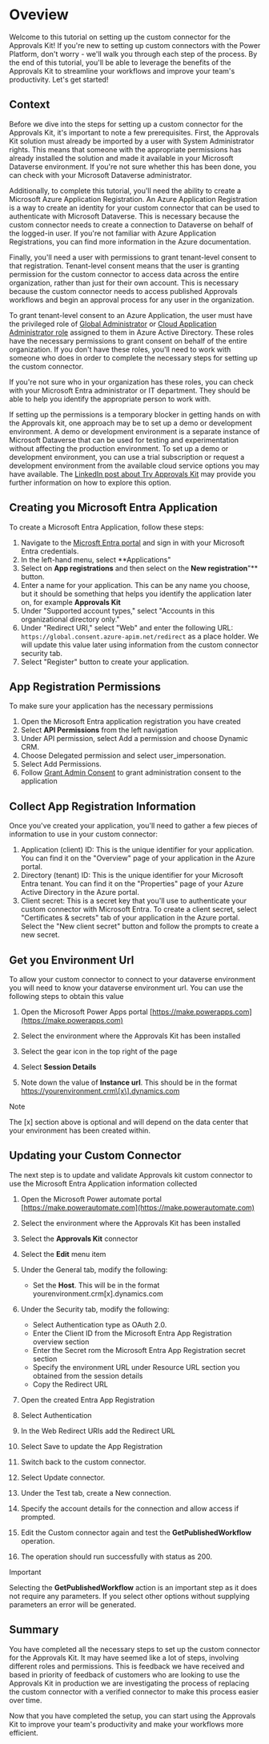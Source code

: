 # Oveview

Welcome to this tutorial on setting up the custom connector for the Approvals Kit! If you're new to setting up custom connectors with the Power Platform, don't worry - we'll walk you through each step of the process. By the end of this tutorial, you'll be able to leverage the benefits of the Approvals Kit to streamline your workflows and improve your team's productivity. Let's get started!

## Context

Before we dive into the steps for setting up a custom connector for the Approvals Kit, it's important to note a few prerequisites. First, the Approvals Kit solution must already be imported by a user with System Administrator rights. This means that someone with the appropriate permissions has already installed the solution and made it available in your Microsoft Dataverse environment. If you're not sure whether this has been done, you can check with your Microsoft Dataverse administrator.

Additionally, to complete this tutorial, you'll need the ability to create a Microsoft Azure Application Registration. An Azure Application Registration is a way to create an identity for your custom connector that can be used to authenticate with Microsoft Dataverse. This is necessary because the custom connector needs to create a connection to Dataverse on behalf of the logged-in user. If you're not familiar with Azure Application Registrations, you can find more information in the Azure documentation.

Finally, you'll need a user with permissions to grant tenant-level consent to that registration. Tenant-level consent means that the user is granting permission for the custom connector to access data across the entire organization, rather than just for their own account. This is necessary because the custom connector needs to access published Approvals workflows and begin an approval process for any user in the organization.

To grant tenant-level consent to an Azure Application, the user must have the privileged role of [Global Administrator](https://learn.microsoft.com/entra/identity/role-based-access-control/permissions-reference#global-administrator) or [Cloud Application Administrator role](https://learn.microsoft.com/entra/identity/role-based-access-control/permissions-reference#cloud-application-administrator) assigned to them in Azure Active Directory. These roles have the necessary permissions to grant consent on behalf of the entire organization. If you don't have these roles, you'll need to work with someone who does in order to complete the necessary steps for setting up the custom connector.

If you're not sure who in your organization has these roles, you can check with your Microsoft Entra administrator or IT department. They should be able to help you identify the appropriate person to work with.

If setting up the permissions is a temporary blocker in getting hands on with the Approvals kit, one approach may be to set up a demo or development environment. A demo or development environment is a separate instance of Microsoft Dataverse that can be used for testing and experimentation without affecting the production environment. To set up a demo or development environment, you can use a trial subscription or request a development environment from the available cloud service options you may have available. The [LinkedIn post about Try Approvals Kit](https://www.linkedin.com/pulse/try-approvals-kit-grant-archibald-ammkf/) may provide you further information on how to explore this option.

## Creating you Microsoft Entra Application

To create a Microsoft Entra Application, follow these steps:

1. Navigate to the [Microsft Entra portal](https://entra.microsoft.com/) and sign in with your Microsoft Entra credentials.
2. In the left-hand menu, select  **Applications"
3. Select on **App registrations** and then select on the **New registration**"** button.
4. Enter a name for your application. This can be any name you choose, but it should be something that helps you identify the application later on, for example **Approvals Kit**
5. Under "Supported account types," select "Accounts in this organizational directory only."
6. Under "Redirect URI," select "Web" and enter the following URL: `https://global.consent.azure-apim.net/redirect` as a place holder. We will update this value later using information from the custom connector security tab.
7. Select "Register" button to create your application.

## App Registration Permissions

To make sure your application has the necessary permissions

1. Open the Microsoft Entra application registration you have created
2. Select **API Permissions** from the left navigation
3. Under API permission, select Add a permission and choose Dynamic CRM.
4. Choose Delegated permission and select user_impersonation.
5. Select Add Permissions.
6. Follow [Grant Admin Consent](https://learn.microsoft.com/entra/identity/enterprise-apps/grant-admin-consent?pivots=portal) to grant administration consent to the application

## Collect App Registration Information

Once you've created your application, you'll need to gather a few pieces of information to use in your custom connector:

1. Application (client) ID: This is the unique identifier for your application. You can find it on the "Overview" page of your application in the Azure portal.
2. Directory (tenant) ID: This is the unique identifier for your Microsoft Entra tenant. You can find it on the "Properties" page of your Azure Active Directory in the Azure portal.
3. Client secret: This is a secret key that you'll use to authenticate your custom connector with Microsoft Entra. To create a client secret, select "Certificates & secrets" tab of your application in the Azure portal. Select the "New client secret" button and follow the prompts to create a new secret.

## Get you Environment Url

To allow your custom connector to connect to your dataverse environment you will need to know your dataverse environment url. You can use the following steps to obtain this value

1. Open the Microsoft Power Apps portal [https://make.powerapps.com](https://make.powerapps.com)

2. Select the environment where the Approvals Kit has been installed

3. Select the gear icon in the top right of the page

4. Select **Session Details**

5. Note down the value of **Instance url**. This should be in the format https://yourenvironment.crm\[x\].dynamics.com

  > [!NOTE]
  > The \[x\] section above is optional and will depend on the data center that your environment has been created within.

## Updating your Custom Connector

The next step is to update and validate Approvals kit custom connector to use the Microsoft Entra Application information collected

1. Open the Microsoft Power automate portal [https://make.powerautomate.com](https://make.powerautomate.com)

2. Select the environment where the Approvals Kit has been installed

3. Select the **Approvals Kit** connector

4. Select the **Edit** menu item

5. Under the General tab, modify the following:

   - Set the **Host**. This will be in the format yourenvironment.crm\[x\].dynamics.com

6. Under the Security tab, modify the following:

   - Select Authentication type as OAuth 2.0.
   - Enter the Client ID from the Microsoft Entra App Registration overview section
   - Enter the Secret rom the Microsoft Entra App Registration secret section
   - Specify the environment URL under Resource URL section you obtained from the session details
   - Copy the Redirect URL

7. Open the created Entra App Registration

8. Select Authentication

9. In the Web Redirect URIs add the Redirect URL

10. Select Save to update the App Registration

11. Switch back to the custom connector.

12. Select Update connector.

13. Under the Test tab, create a New connection.

14. Specify the account details for the connection and allow access if prompted.

15. Edit the Custom connector again and test the **GetPublishedWorkflow** operation.

16. The operation should run successfully with status as 200.

  > [!IMPORTANT]
  > Selecting the **GetPublishedWorkflow** action is an important step as it does not require any parameters. If you select other options without supplying parameters an error will be generated.

## Summary

You have completed all the necessary steps to set up the custom connector for the Approvals Kit. It may have seemed like a lot of steps, involving different roles and permissions. This is feedback we have received and based in priority of feedback of customers who are looking to use the Approvals Kit in production we are investigating the process of replacing the custom connector with a verified connector to make this process easier over time.

Now that you have completed the setup, you can start using the Approvals Kit to improve your team's productivity and make your workflows more efficient.
